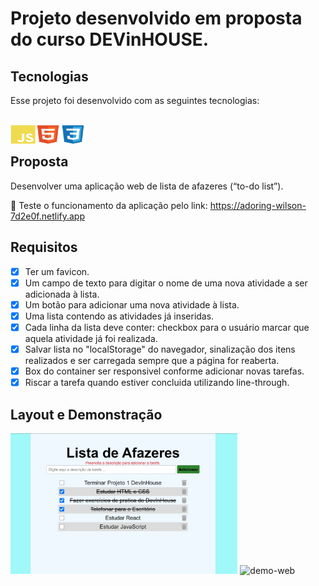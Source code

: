 # Projeto desenvolvido em proposta do curso DEVinHOUSE.

## Tecnologias
Esse projeto foi desenvolvido com as seguintes tecnologias:

<div style="display: inline_block"><br>

<img align="left" alt="Janine-Js" height="30" width="40" src="https://raw.githubusercontent.com/devicons/devicon/master/icons/javascript/javascript-plain.svg">

  <img align="left" alt="Janine-HTML" height="30" width="40" src="https://raw.githubusercontent.com/devicons/devicon/master/icons/html5/html5-original.svg">

  <img align="left" alt="Janine-CSS" height="30" width="40" src="https://raw.githubusercontent.com/devicons/devicon/master/icons/css3/css3-original.svg">

</div>
<br>

## Proposta

Desenvolver uma aplicação web de lista de afazeres (“to-do list”).

🔗 Teste o funcionamento da aplicação pelo link: https://adoring-wilson-7d2e0f.netlify.app

## Requisitos
- [x] Ter um favicon.
- [x] Um campo de texto para digitar o nome de uma nova atividade a ser adicionada à lista.
- [x] Um botão para adicionar uma nova atividade à lista.
- [x] Uma lista contendo as atividades já inseridas.
- [x] Cada linha da lista deve conter: checkbox para o usuário marcar que aquela atividade já foi realizada.
- [x] Salvar lista no "localStorage" do navegador, sinalização dos itens realizados e ser carregada sempre que a página for reaberta.
- [x] Box do container ser responsivel conforme adicionar novas tarefas.
- [x] Riscar a tarefa quando estiver concluida utilizando line-through.

## Layout e Demonstração

<div>
  <img src="./github/lista.jpeg " alt="layout-web" height="225">
  <img src="./github/Listas.gif" alt="demo-web" height="225">
</div>

